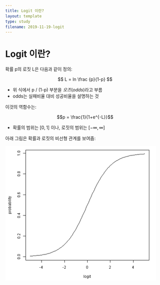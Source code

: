 ```yaml
---
title: Logit 이란?
layout: template
type: study
filename: 2019-11-19-logit
---
```


# Logit 이란?

확률 p의 로짓 L은 다음과 같이 정의:

$$ L = ln \frac {p}{1-p} $$

* 위 식에서 p / (1-p) 부분을 *오즈*(*odds*)라고 부름
* odds는 실패비율 대비 성공비율을 설명하는 것

이것의 역함수는:

$$p = \frac{1}{1+e^{-L}}$$

* 확률의 범위는 $[0, 1]$ 이나, 로짓의 범위는 $[-\infty, \infty ]$

아래 그림은 확률과 로짓의 비선형 관계를 보여줌:

![](2019-11-19-11-46-39.png)

